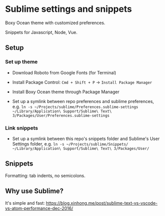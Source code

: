 # Sublime settings and snippets

Boxy Ocean theme with customized preferences.

Snippets for Javascript, Node, Vue.


## Setup

### Set up theme
- Download Roboto from Google Fonts (for Terminal)

- Install Package Control:
`Cmd + Shift + P` -> `Install Package Manager`

- Install Boxy Ocean theme through Package Manager

- Set up a symlink between repo preferences and sublime preferences, e.g. `ln -s ~/Projects/sublime/Preferences.sublime-settings ~/Library/Application\ Support/Sublime\ Text\ 3/Packages/User/Preferences.sublime-settings`

### Link snippets
- Set up a symlink between this repo's snippets folder and Sublime's User Settings folder, e.g. `ln -s ~/Projects/sublime/Snippets/ ~/Library/Application\ Support/Sublime\ Text\ 3/Packages/User/`


## Snippets

Formatting: tab indents, no semicolons.


## Why use Sublime?

It's simple and fast: https://blog.xinhong.me/post/sublime-text-vs-vscode-vs-atom-performance-dec-2016/
